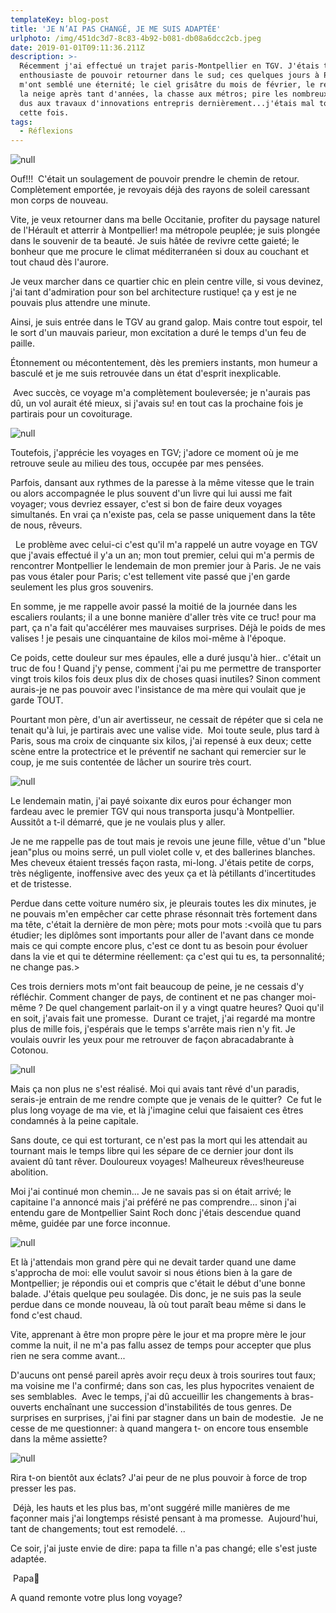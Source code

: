 ```yaml
---
templateKey: blog-post
title: 'JE N’AI PAS CHANGÉ, JE ME SUIS ADAPTÉE'
urlphoto: /img/451dc3d7-8c83-4b92-b081-db08a6dcc2cb.jpeg
date: 2019-01-01T09:11:36.211Z
description: >-
  Récemment j'ai effectué un trajet paris-Montpellier en TGV. J'étais très
  enthousiaste de pouvoir retourner dans le sud; ces quelques jours à Paris
  m'ont semblé une éternité; le ciel grisâtre du mois de février, le retour de
  la neige après tant d'années, la chasse aux métros; pire les nombreux retards
  dus aux travaux d'innovations entrepris dernièrement...j'étais mal tombée
  cette fois.
tags:
  - Réflexions
---
```

![null](/img/d081bcc4-f67f-4497-a49b-6515fb0c07bf.jpeg)

 Ouf!!!  C'était un soulagement de pouvoir prendre le chemin de retour. Complètement emportée, je revoyais déjà des rayons de soleil caressant mon corps de nouveau.

 Vite, je veux retourner dans ma belle Occitanie, profiter du paysage naturel de l'Hérault et atterrir à Montpellier! ma métropole peuplée; je suis plongée dans le souvenir de ta beauté. Je suis hâtée de revivre cette gaieté; le bonheur que me procure le climat méditerranéen si doux au couchant et tout chaud dès l'aurore.  

Je veux marcher dans ce quartier chic en plein centre ville, si vous devinez, j'ai tant d'admiration pour son bel architecture rustique! ça y est je ne pouvais plus attendre une minute. 

Ainsi, je suis entrée dans le TGV au grand galop. Mais contre tout espoir, tel le sort d'un mauvais parieur, mon excitation a duré le temps d'un feu de paille.

 Étonnement ou mécontentement, dès les premiers instants, mon humeur a basculé et je me suis retrouvée dans un état d'esprit inexplicable. 

 Avec succès, ce voyage m'a complètement bouleversée; je n'aurais pas dû, un vol aurait été mieux, si j'avais su! en tout cas la prochaine fois je partirais pour un covoiturage. 

![null](/img/50614955_2122479414749334_1787267060166819840_n.jpg)

Toutefois, j'apprécie les voyages en TGV; j'adore ce moment où je me retrouve seule au milieu des tous, occupée par mes pensées.

 Parfois, dansant aux rythmes de la paresse à la même vitesse que le train ou alors accompagnée le plus souvent d'un livre qui lui aussi me fait voyager; vous devriez essayer, c'est si bon de faire deux voyages simultanés. En vrai ça n'existe pas, cela se passe uniquement dans la tête de nous, rêveurs.

  Le problème avec celui-ci c'est qu'il m'a rappelé un autre voyage en TGV que j'avais effectué il y'a un an; mon tout premier, celui qui m'a permis de rencontrer Montpellier le lendemain de mon premier jour à Paris. Je ne vais pas vous étaler pour Paris; c'est tellement vite passé que j'en garde seulement les plus gros souvenirs. 

En somme, je me rappelle avoir passé la moitié de la journée dans les escaliers roulants; il a une bonne manière d'aller très vite ce truc! pour ma part, ça n'a fait qu'accélérer mes mauvaises surprises. Déjà le poids de mes valises ! je pesais une cinquantaine de kilos moi-même à l'époque. 

Ce poids, cette douleur sur mes épaules, elle a duré jusqu'à hier.. c'était un truc de fou ! Quand j'y pense, comment j'ai pu me permettre de transporter vingt trois kilos fois deux plus dix de choses quasi inutiles? Sinon comment aurais-je ne pas pouvoir avec l'insistance de ma mère qui voulait que je garde TOUT. 

Pourtant mon père, d'un air avertisseur, ne cessait de répéter que si cela ne tenait qu'à lui, je partirais avec une valise vide.  Moi toute seule, plus tard à Paris, sous ma croix de cinquante six kilos, j'ai repensé à eux deux; cette scène entre la protectrice et le préventif ne sachant qui remercier sur le coup, je me suis contentée de lâcher un sourire très court. 

![null](/img/93d3e8f1-bdfa-4cd6-bdeb-ee263f6bd2cb.jpeg)

 Le lendemain matin, j'ai payé soixante dix euros pour échanger mon fardeau avec le premier TGV qui nous transporta jusqu'à Montpellier.  Aussitôt a t-il démarré, que je ne voulais plus y aller. 

Je ne me rappelle pas de tout mais je revois une jeune fille, vêtue d'un "blue jean"plus ou moins serré, un pull violet colle v, et des ballerines blanches. Mes cheveux étaient tressés façon rasta, mi-long. J'étais petite de corps, très négligente, inoffensive avec des yeux ça et là pétillants d'incertitudes et de tristesse.

 Perdue dans cette voiture numéro six, je pleurais toutes les dix minutes, je ne pouvais m'en empêcher car cette phrase résonnait très fortement dans ma tête, c'était la dernière de mon père; mots pour mots :<voilà que tu pars étudier; les diplômes sont importants pour aller de l'avant dans ce monde mais ce qui compte encore plus, c'est ce dont tu as besoin pour évoluer dans la vie et qui te détermine réellement: ça c'est qui tu es, ta personnalité; ne change pas.>

 Ces trois derniers mots m'ont fait beaucoup de peine, je ne cessais d'y réfléchir. Comment changer de pays, de continent et ne pas changer moi-même ? De quel changement parlait-on il y a vingt quatre heures? Quoi qu'il en soit, j'avais fait une promesse.  Durant ce trajet, j'ai regardé ma montre plus de mille fois, j'espérais que le temps s'arrête mais rien n'y fit. Je voulais ouvrir les yeux pour me retrouver de façon abracadabrante à Cotonou.

![null](/img/566711bf-9c33-46cd-8b48-28d504f89d7e.jpeg)

 Mais ça non plus ne s'est réalisé. Moi qui avais tant rêvé d'un paradis, serais-je entrain de me rendre compte que je venais de le quitter?  Ce fut le plus long voyage de ma vie, et là j'imagine celui que faisaient ces êtres condamnés à la peine capitale.

 Sans doute, ce qui est torturant, ce n'est pas la mort qui les attendait au tournant mais le temps libre qui les sépare de ce dernier jour dont ils avaient dû tant rêver. Douloureux voyages! Malheureux rêves!heureuse abolition. 

 Moi j'ai continué mon chemin... Je ne savais pas si on était arrivé; le capitaine l'a annoncé mais j'ai préféré ne pas comprendre... sinon j'ai entendu gare de Montpellier Saint Roch donc j'étais descendue quand même, guidée par une force inconnue.  

![null](/img/50236738_343719192891125_4927759722666262528_n.jpg)

Et là j'attendais mon grand père qui ne devait tarder quand une dame s'approcha de moi: elle voulut savoir si nous étions bien à la gare de Montpellier; je répondis oui et compris que c'était le début d'une bonne balade. J'étais quelque peu soulagée. Dis donc, je ne suis pas la seule perdue dans ce monde nouveau, là où tout paraît beau même si dans le fond c'est chaud. 

Vite, apprenant à être mon propre père le jour et ma propre mère le jour comme la nuit, il ne m'a pas fallu assez de temps pour accepter que plus rien ne sera comme avant... 

D'aucuns ont pensé pareil après avoir reçu deux à trois sourires tout faux; ma voisine me l'a confirmé; dans son cas, les plus hypocrites venaient de ses semblables.  Avec le temps, j'ai dû accueillir les changements à bras-ouverts enchaînant une succession d'instabilités de tous genres. De surprises en surprises, j'ai fini par stagner dans un bain de modestie.  Je ne cesse de me questionner: à quand mangera t- on encore tous ensemble dans la même assiette?

![null](/img/50016812_1174081862767241_1366734043277688832_n.jpg)

 Rira t-on bientôt aux éclats? J'ai peur de ne plus pouvoir à force de trop presser les pas. 

 Déjà, les hauts et les plus bas, m'ont suggéré mille manières de me façonner mais j'ai longtemps résisté pensant à ma promesse.  Aujourd'hui, tant de changements; tout est remodelé. .. 

Ce soir, j'ai juste envie de dire: papa ta fille n'a pas changé; elle s'est juste adaptée.

  Papa💙 

A quand remonte votre plus long voyage?
